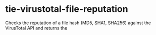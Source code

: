 # tie-virustotal-file-reputation
Checks the reputation of a file hash (MD5, SHA1, SHA256) against the VirusTotal API and returns the 
